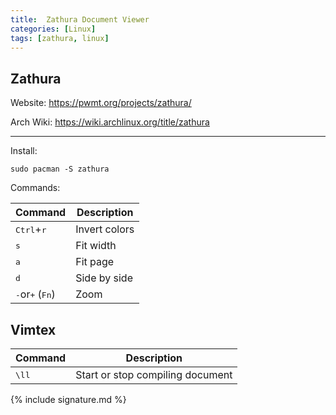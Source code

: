 ```yaml
---
title:  Zathura Document Viewer
categories: [Linux]
tags: [zathura, linux]
---
```



## Zathura

Website:
<a href="https://pwmt.org/projects/zathura/" target="_blank">https://pwmt.org/projects/zathura/</a>

Arch Wiki:
<a href="https://wiki.archlinux.org/title/zathura" target="_blank">https://wiki.archlinux.org/title/zathura</a>

---

Install:
```terminal
sudo pacman -S zathura
```

Commands:

| Command | Description |
| - | - |
| <kbd>Ctrl</kbd>+<kbd>r</kbd> | Invert colors |
| <kbd>s</kbd> | Fit width |
| <kbd>a</kbd> | Fit page |
| <kbd>d</kbd> | Side by side |
| <kbd>-</kbd>or<kbd>+</kbd> (<kbd>Fn</kbd>) | Zoom |


## Vimtex

| Command | Description |
| - | - |
| <kbd>\ll</kbd> | Start or stop compiling document |

{% include signature.md %}